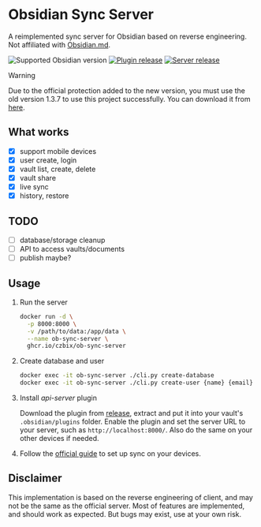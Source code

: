 # Obsidian Sync Server
A reimplemented sync server for Obsidian based on reverse engineering.
Not affiliated with [Obsidian.md](https://obsidian.md/).

![Supported Obsidian version](https://img.shields.io/badge/dynamic/json?url=https%3A%2F%2Fraw.githubusercontent.com%2FCzBiX%2Fob-sync-server%2Fmaster%2Fob-plugin%2Fapi-server%2Fmanifest.json&query=minAppVersion&logo=obsidian&label=Obsidian&color=rebeccapurple)
[![Plugin release](https://img.shields.io/github/v/release/czbix/ob-sync-server?label=plugin)](https://github.com/CzBiX/ob-sync-server/releases)
[![Server release](https://img.shields.io/github/v/tag/czbix/ob-sync-server?filter=v*&label=server)](https://github.com/CzBiX/ob-sync-server/pkgs/container/ob-sync-server)


> [!WARNING]
> Due to the official protection added to the new version, you must use the old version 1.3.7 to use this project successfully.
> You can download it from [here](https://github.com/obsidianmd/obsidian-releases/releases/tag/v1.3.7).


## What works
- [x] support mobile devices
- [x] user create, login
- [x] vault list, create, delete
- [x] vault share
- [x] live sync
- [x] history, restore

## TODO
- [ ] database/storage cleanup
- [ ] API to access vaults/documents
- [ ] publish maybe?

## Usage

1. Run the server
   ```bash
   docker run -d \
     -p 8000:8000 \
     -v /path/to/data:/app/data \
     --name ob-sync-server \
     ghcr.io/czbix/ob-sync-server
   ```
2. Create database and user
   ```bash
   docker exec -it ob-sync-server ./cli.py create-database
   docker exec -it ob-sync-server ./cli.py create-user {name} {email} {password}
   ```

3. Install *api-server* plugin

   Download the plugin from [release](https://github.com/CzBiX/ob-sync-server/releases/latest), extract and put it into your vault's `.obsidian/plugins` folder.
   Enable the plugin and set the server URL to your server, such as `http://localhost:8000/`.
   Also do the same on your other devices if needed.

4. Follow the [official guide](https://help.obsidian.md/Obsidian+Sync/Set+up+Obsidian+Sync#Log+in+with+your+Obsidian+account) to set up sync on your devices.


## Disclaimer
This implementation is based on the reverse engineering of client, and may not be the same as the official server.
Most of features are implemented, and should work as expected.
But bugs may exist, use at your own risk.
